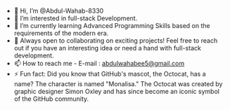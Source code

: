 - 👋 Hi, I’m @Abdul-Wahab-8330
- 👀 I’m interested in full-stack Development.
- 🌱 I’m currently learning Advanced Programming Skills based on the requirements of the modern era.
- 💞️ Always open to collaborating on exciting projects! Feel free to reach out if you have an interesting idea or need a hand with full-stack development.
- 📫 How to reach me - E-mail : abdulwahabee5@gmail.com
- ⚡ Fun fact: Did you know that GitHub's mascot, the Octocat, has a name? The character is named "Monalisa." The Octocat was created by graphic designer Simon Oxley and has since become an iconic symbol of the GitHub community.

<!---
Abdul-Wahab-8330/Abdul-Wahab-8330 is a ✨ special ✨ repository because its `README.md` (this file) appears on your GitHub profile.
You can click the Preview link to take a look at your changes.
--->
